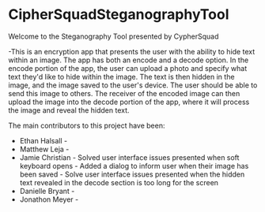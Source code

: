 # CipherSquadSteganographyTool
Welcome to the Steganography Tool presented by CypherSquad

-This is an encryption app that presents the user with the ability to hide text within an image. The app has both an encode and a decode option. In the encode portion of the app, the user can upload a photo and specify what text they'd like to hide within the image. The text is then hidden in the image, and the image saved to the user's device. The user should be able to send this image to others. The receiver of the encoded image can then upload the image into the decode portion of the app, where it will process the image and reveal the hidden text.
  
The main contributors to this project have been:

  - Ethan Halsall   -   
  - Matthew Leja    -   
  - Jamie Christian -   Solved user interface issues presented when soft keyboard opens
                    -   Added a dialog to inform user when their image has been saved
                    -   Solve user interface issues presented when the hidden text revealed in the decode section is too long for the screen
  - Danielle Bryant -   
  - Jonathon Meyer  -   

